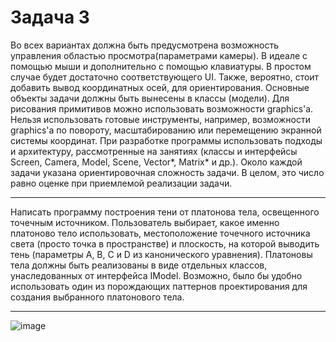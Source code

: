 # Задача 3
  Во всех вариантах должна быть предусмотрена возможность управления областью просмотра(параметрами камеры). В идеале с помощью мыши и дополнительно с помощью клавиатуры. В простом случае будет достаточно соответствующего UI. Также, вероятно, стоит добавить вывод координатных осей, для ориентирования.
  Основные объекты задачи должны быть вынесены в классы (модели).
  Для рисования примитивов можно использовать возможности graphics'а.
  Нельзя использовать готовые инструменты, например, возможности graphics'а по повороту, масштабированию или перемещению экранной системы координат.
  При разработке программы использовать подходы и архитектуру, рассмотренные на занятиях (классы и интерфейсы Screen, Camera, Model, Scene, Vector*, Matrix* и др.).  Около каждой задачи указана ориентировочная сложность задачи. В целом, это число равно оценке при приемлемой реализации задачи.
____
  Написать программу построения тени от платонова тела, освещенного точечным источником. Пользователь выбирает, какое именно платоново тело использовать, местоположение точечного источника света (просто точка в пространстве) и плоскость, на которой выводить тень (параметры A, B, C и D из канонического уравнения). Платоновы тела должны быть реализованы в виде отдельных классов, унаследованных от интерфейса IModel. Возможно, было бы удобно использовать один из порождающих паттернов проектирования для создания выбранного платонового тела.
____
![image](https://user-images.githubusercontent.com/71376506/185755447-251dc0e6-7882-4734-84f4-0ef3e5087342.png)
